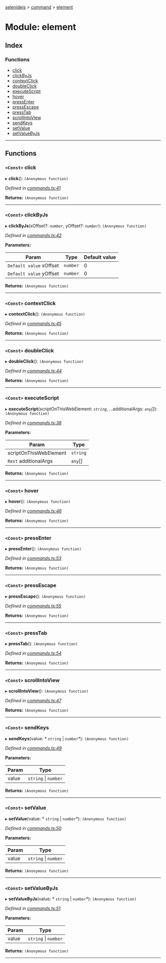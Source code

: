 [selenidejs](../README.md) > [command](../modules/command.md) > [element](../modules/command.element.md)

# Module: element

## Index

### Functions

* [click](command.element.md#click)
* [clickByJs](command.element.md#clickbyjs)
* [contextClick](command.element.md#contextclick)
* [doubleClick](command.element.md#doubleclick)
* [executeScript](command.element.md#executescript)
* [hover](command.element.md#hover)
* [pressEnter](command.element.md#pressenter)
* [pressEscape](command.element.md#pressescape)
* [pressTab](command.element.md#presstab)
* [scrollIntoView](command.element.md#scrollintoview)
* [sendKeys](command.element.md#sendkeys)
* [setValue](command.element.md#setvalue)
* [setValueByJs](command.element.md#setvaluebyjs)

---

## Functions

<a id="click"></a>

### `<Const>` click

▸ **click**(): `(Anonymous function)`

*Defined in [commands.ts:41](https://github.com/KnowledgeExpert/selenidejs/blob/master/lib/commands.ts#L41)*

**Returns:** `(Anonymous function)`

___
<a id="clickbyjs"></a>

### `<Const>` clickByJs

▸ **clickByJs**(xOffset?: *`number`*, yOffset?: *`number`*): `(Anonymous function)`

*Defined in [commands.ts:42](https://github.com/KnowledgeExpert/selenidejs/blob/master/lib/commands.ts#L42)*

**Parameters:**

| Param | Type | Default value |
| ------ | ------ | ------ |
| `Default value` xOffset | `number` | 0 |
| `Default value` yOffset | `number` | 0 |

**Returns:** `(Anonymous function)`

___
<a id="contextclick"></a>

### `<Const>` contextClick

▸ **contextClick**(): `(Anonymous function)`

*Defined in [commands.ts:45](https://github.com/KnowledgeExpert/selenidejs/blob/master/lib/commands.ts#L45)*

**Returns:** `(Anonymous function)`

___
<a id="doubleclick"></a>

### `<Const>` doubleClick

▸ **doubleClick**(): `(Anonymous function)`

*Defined in [commands.ts:44](https://github.com/KnowledgeExpert/selenidejs/blob/master/lib/commands.ts#L44)*

**Returns:** `(Anonymous function)`

___
<a id="executescript"></a>

### `<Const>` executeScript

▸ **executeScript**(scriptOnThisWebElement: *`string`*, ...additionalArgs: *`any`[]*): `(Anonymous function)`

*Defined in [commands.ts:38](https://github.com/KnowledgeExpert/selenidejs/blob/master/lib/commands.ts#L38)*

**Parameters:**

| Param | Type |
| ------ | ------ |
| scriptOnThisWebElement | `string` |
| `Rest` additionalArgs | `any`[] |

**Returns:** `(Anonymous function)`

___
<a id="hover"></a>

### `<Const>` hover

▸ **hover**(): `(Anonymous function)`

*Defined in [commands.ts:46](https://github.com/KnowledgeExpert/selenidejs/blob/master/lib/commands.ts#L46)*

**Returns:** `(Anonymous function)`

___
<a id="pressenter"></a>

### `<Const>` pressEnter

▸ **pressEnter**(): `(Anonymous function)`

*Defined in [commands.ts:53](https://github.com/KnowledgeExpert/selenidejs/blob/master/lib/commands.ts#L53)*

**Returns:** `(Anonymous function)`

___
<a id="pressescape"></a>

### `<Const>` pressEscape

▸ **pressEscape**(): `(Anonymous function)`

*Defined in [commands.ts:55](https://github.com/KnowledgeExpert/selenidejs/blob/master/lib/commands.ts#L55)*

**Returns:** `(Anonymous function)`

___
<a id="presstab"></a>

### `<Const>` pressTab

▸ **pressTab**(): `(Anonymous function)`

*Defined in [commands.ts:54](https://github.com/KnowledgeExpert/selenidejs/blob/master/lib/commands.ts#L54)*

**Returns:** `(Anonymous function)`

___
<a id="scrollintoview"></a>

### `<Const>` scrollIntoView

▸ **scrollIntoView**(): `(Anonymous function)`

*Defined in [commands.ts:47](https://github.com/KnowledgeExpert/selenidejs/blob/master/lib/commands.ts#L47)*

**Returns:** `(Anonymous function)`

___
<a id="sendkeys"></a>

### `<Const>` sendKeys

▸ **sendKeys**(value: * `string` &#124; `number`*): `(Anonymous function)`

*Defined in [commands.ts:49](https://github.com/KnowledgeExpert/selenidejs/blob/master/lib/commands.ts#L49)*

**Parameters:**

| Param | Type |
| ------ | ------ |
| value |  `string` &#124; `number`|

**Returns:** `(Anonymous function)`

___
<a id="setvalue"></a>

### `<Const>` setValue

▸ **setValue**(value: * `string` &#124; `number`*): `(Anonymous function)`

*Defined in [commands.ts:50](https://github.com/KnowledgeExpert/selenidejs/blob/master/lib/commands.ts#L50)*

**Parameters:**

| Param | Type |
| ------ | ------ |
| value |  `string` &#124; `number`|

**Returns:** `(Anonymous function)`

___
<a id="setvaluebyjs"></a>

### `<Const>` setValueByJs

▸ **setValueByJs**(value: * `string` &#124; `number`*): `(Anonymous function)`

*Defined in [commands.ts:51](https://github.com/KnowledgeExpert/selenidejs/blob/master/lib/commands.ts#L51)*

**Parameters:**

| Param | Type |
| ------ | ------ |
| value |  `string` &#124; `number`|

**Returns:** `(Anonymous function)`

___

